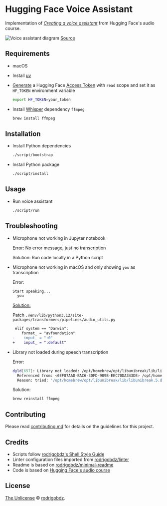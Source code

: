 # Hugging Face Voice Assistant

Implementation of [_Creating a voice assistant_](https://huggingface.co/learn/audio-course/chapter7/voice-assistant) from Hugging Face's audio course.

![Voice assistant diagram](https://github.com/rodrigobdz/hugging-face-voice-assistant/assets/14152377/8b12ae46-0f4f-492a-871e-495bfefc0931)
[Source](https://huggingface.co/datasets/huggingface-course/audio-course-images/resolve/main/voice_assistant.png)

## Requirements

- macOS
- Install [uv](https://astral.sh/blog/uv)
- [Generate](https://huggingface.co/settings/tokens) a Hugging Face [Access Token](https://huggingface.co/docs/hub/security-tokens) with `read` scope and set it as `HF_TOKEN` environment variable

  ```sh
  export HF_TOKEN=your_token
  ```

- Install [Whisper](https://github.com/openai/whisper) dependency `ffmpeg`

  ```sh
  brew install ffmpeg
  ```

## Installation

- Install Python dependencies

  ```sh
  ./script/bootstrap
  ```

- Install Python package

  ```sh
  ./script/install
  ```

## Usage

- Run voice assistant

  ```sh
  ./script/run
  ```

## Troubleshooting

- Microphone not working in Jupyter notebook

  [Error:](https://github.com/huggingface/transformers/issues/25183) No error message, just no transcription

  Solution: Run code locally in a Python script

- Microphone not working in macOS and only showing `you` as transcription

  Error:

  ```sh
  Start speaking...
    you
  ```

  [Solution:](https://github.com/huggingface/transformers/issues/28154#issue-2049630196)

  Patch `.venv/lib/python3.12/site-packages/transformers/pipelines/audio_utils.py`

  ```diff
   elif system == "Darwin":
      format_ = "avfoundation"
  -    input_ = ":0"
  +    input_ = ":default"
  ```

- Library not loaded during speech transcription

  Error:

  ```sh
  dyld[657]: Library not loaded: /opt/homebrew/opt/libunibreak/lib/libunibreak.5.dylib
    Referenced from: <6EF87AAD-BAC6-3DFD-909B-EEC70DA343DE> /opt/homebrew/Cellar/libass/0.17.1/lib/libass.9.dylib
    Reason: tried: '/opt/homebrew/opt/libunibreak/lib/libunibreak.5.dylib' (no such file), '/System/Volumes/Preboot/Cryptexes/OS/opt/homebrew/opt/libunibreak/lib/libunibreak.5.dylib' (no such file), '/opt/homebrew/opt/libunibreak/lib/libunibreak.5.dylib' (no such file), '/usr/local/lib/libunibreak.5.dylib' (no such file), '/usr/lib/libunibreak.5.dylib' (no such file, not in dyld cache), '/opt/homebrew/Cellar/libunibreak/6.0/lib/libunibreak.5.dylib' (no such file), '/System/Volumes/Preboot/Cryptexes/OS/opt/homebrew/Cellar/libunibreak/6.0/lib/libunibreak.5.dylib' (no such file), '/opt/homebrew/Cellar/libunibreak/6.0/lib/libunibreak.5.dylib' (no such file), '/usr/local/lib/libunibreak.5.dylib' (no such file), '/usr/lib/libunibreak.5.dylib' (no such file, not in dyld cache)
  ```

  Solution:

  ```sh
  brew reinstall ffmpeg
  ```

## Contributing

Please read [contributing.md](contributing.md) for details on the guidelines for this project.

## Credits

- Scripts follow [rodrigobdz's Shell Style Guide](https://github.com/rodrigobdz/styleguide-sh)
- Linter configuration files imported from [rodrigobdz/linter](https://github.com/rodrigobdz/linters)
- Readme is based on [rodrigobdz/minimal-readme](https://github.com/rodrigobdz/minimal-readme)
- Code is based on [Hugging Face's audio course](https://huggingface.co/learn/audio-course/chapter7/voice-assistant)

## License

[The Unlicense](license) © [rodrigobdz](https://github.com/rodrigobdz).
